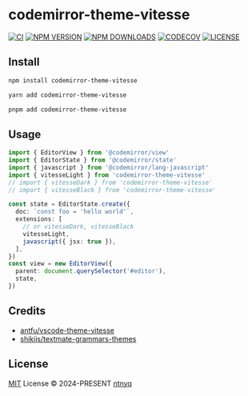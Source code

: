 # codemirror-theme-vitesse

[![CI](https://github.com/ntnyq/codemirror-theme-vitesse/workflows/CI/badge.svg)](https://github.com/ntnyq/codemirror-theme-vitesse/actions)
[![NPM VERSION](https://img.shields.io/npm/v/codemirror-theme-vitesse.svg)](https://www.npmjs.com/package/codemirror-theme-vitesse)
[![NPM DOWNLOADS](https://img.shields.io/npm/dy/codemirror-theme-vitesse.svg)](https://www.npmjs.com/package/codemirror-theme-vitesse)
[![CODECOV](https://codecov.io/github/ntnyq/codemirror-theme-vitesse/branch/main/graph/badge.svg)](https://codecov.io/github/ntnyq/codemirror-theme-vitesse)
[![LICENSE](https://img.shields.io/github/license/ntnyq/codemirror-theme-vitesse.svg)](https://github.com/ntnyq/codemirror-theme-vitesse/blob/main/LICENSE)

## Install

```bash
npm install codemirror-theme-vitesse
```

```bash
yarn add codemirror-theme-vitesse
```

```bash
pnpm add codemirror-theme-vitesse
```

## Usage

```ts
import { EditorView } from '@codemirror/view'
import { EditorState } from '@codemirror/state'
import { javascript } from '@codemirror/lang-javascript'
import { vitesseLight } from 'codemirror-theme-vitesse'
// import { vitesseDark } from 'codemirror-theme-vitesse'
// import { vitesseBlack } from 'codemirror-theme-vitesse'

const state = EditorState.create({
  doc: `const foo = 'hello world'`,
  extensions: [
    // or vitesseDark, vitesseBlack
    vitesseLight,
    javascript({ jsx: true }),
  ],
})
const view = new EditorView({
  parent: document.querySelector('#editor'),
  state,
})
```

## Credits

- [antfu/vscode-theme-vitesse](https://github.com/antfu/vscode-theme-vitesse)
- [shikijs/textmate-grammars-themes](https://github.com/shikijs/textmate-grammars-themes)

## License

[MIT](./LICENSE) License © 2024-PRESENT [ntnyq](https://github.com/ntnyq)

